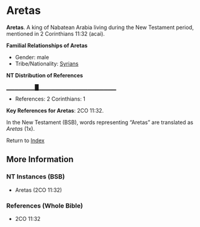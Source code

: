# Aretas
**Aretas**. 
A king of Nabatean Arabia living during the New Testament period, mentioned in 2 Corinthians 11:32 (acai). 




**Familial Relationships of Aretas**


* Gender: male
* Tribe/Nationality: [Syrians](../../../groups/md/acai/Syria.md)


**NT Distribution of References**

▁▁▁▁▁▁▁█▁▁▁▁▁▁▁▁▁▁▁▁▁▁▁▁▁▁▁
* References: 2 Corinthians: 1



**Key References for Aretas**: 
2CO 11:32. 




In the New Testament (BSB), words representing “Aretas” are translated as 
*Aretas* (1x). 


Return to [Index](00-Index.md)

## More Information

### NT Instances (BSB)

* Aretas (2CO 11:32)



### References (Whole Bible)

* 2CO 11:32



